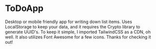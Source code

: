 # ToDoApp
Desktop or mobile friendly app for writing down list items. Uses LocalStorage to keep your data, and it requires the Crypto library to generate UUID's. To keep it simple, I imported TailwindCSS as a CDN, oh well. It also utilizes Font Awesome for a few icons. Thanks for checking it out!
